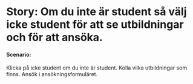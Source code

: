 # Story: Om du inte är student så välj icke student för att se utbildningar och för att ansöka.

#### Scenario:
Klicka på icke student om du inte är student.
Kolla vilka utbildningar som finns.
Ansök i ansökningsformuläret.
